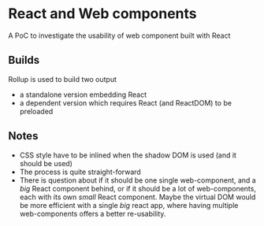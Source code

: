 # React and Web components

A PoC to investigate the usability of web component built with React

## Builds

Rollup is used to build two output
- a standalone version embedding React
- a dependent version which requires React (and ReactDOM) to be preloaded

## Notes

- CSS style have to be inlined when the shadow DOM is used (and it should be 
  used)
- The process is quite straight-forward
- There is question about if it should be one single web-component, and a *big* 
  React component behind, or if it should be a lot of web-components, each with 
  its own *small* React component.
  Maybe the virtual DOM would be more efficient with a single *big* react app,
  where having multiple web-components offers a better re-usability.
